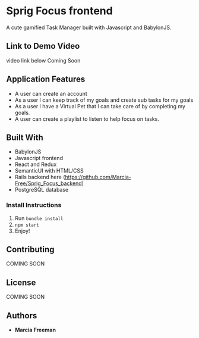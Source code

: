 # Sprig Focus frontend

A cute gamified Task Manager built with Javascript and BabylonJS.


## Link to Demo Video

video link below
Coming Soon


## Application Features
* A user can create an account
* As a user I can keep track of my goals and create sub tasks for my goals
* As a user I have a Virtual Pet that I can take care of by completing my goals.
* A user can create a playlist to listen to help focus on tasks.


## Built With
* BabylonJS
* Javascript frontend
* React and Redux
* SemanticUI with HTML/CSS
* Rails backend here (https://github.com/Marcia-Free/Sprig_Focus_backend)
* PostgreSQL database


### Install Instructions
1. Run ```bundle install```
2. ```npm start```
4. Enjoy!


## Contributing
COMING SOON

## License
COMING SOON


## Authors
* **Marcia Freeman**
